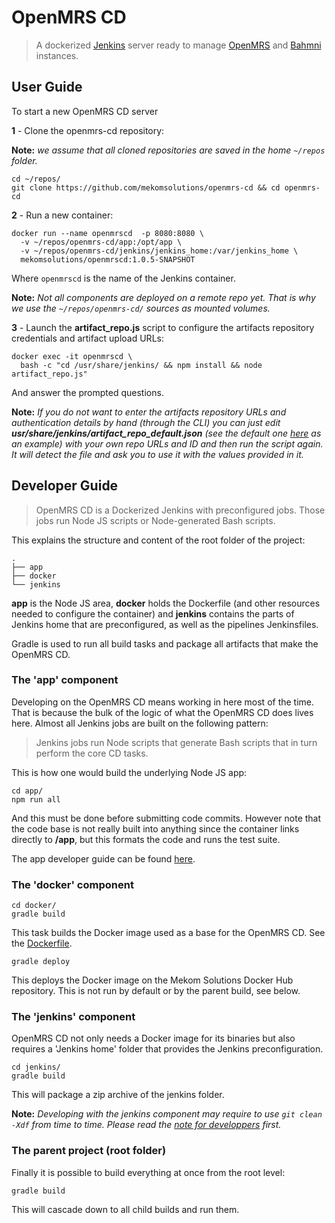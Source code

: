 # OpenMRS CD
> A dockerized [Jenkins](https://jenkins.io/) server ready to manage [OpenMRS](https://openmrs.org/) and [Bahmni](https://www.bahmni.org/) instances.

## User Guide

To start a new OpenMRS CD server

**1** - Clone the openmrs-cd repository:

**Note:** _we assume that all cloned repositories are saved in the home `~/repos` folder._
```
cd ~/repos/
git clone https://github.com/mekomsolutions/openmrs-cd && cd openmrs-cd
```

**2** - Run a new container:
```
docker run --name openmrscd  -p 8080:8080 \
  -v ~/repos/openmrs-cd/app:/opt/app \
  -v ~/repos/openmrs-cd/jenkins/jenkins_home:/var/jenkins_home \
  mekomsolutions/openmrscd:1.0.5-SNAPSHOT
```
Where `openmrscd` is the name of the Jenkins container.

**Note:** _Not all components are deployed on a remote repo yet. That is why we use the `~/repos/openmrs-cd/` sources as mounted volumes._

**3** - Launch the **artifact_repo.js** script to configure the artifacts repository credentials and artifact upload URLs:
```
docker exec -it openmrscd \
  bash -c "cd /usr/share/jenkins/ && npm install && node artifact_repo.js"
```
And answer the prompted questions.

**Note:** _If you do not want to enter the artifacts repository URLs and authentication details by hand (through the CLI) you can just edit **usr/share/jenkins/artifact_repo_default.json** (see the default one [here](docker/config/artifact_repo_default.json) as an example) with your own repo URLs and ID and then run the script again. It will detect the file and ask you to use it with the values provided in it._

## Developer Guide

>OpenMRS CD is a Dockerized Jenkins with preconfigured jobs. Those jobs run Node JS scripts or Node-generated Bash scripts.

This explains the structure and content of the root folder of the project:

```
.
├── app
├── docker
└── jenkins
```
**app** is the Node JS area, **docker** holds the Dockerfile (and other resources needed to configure the container) and **jenkins** contains the parts of Jenkins home that are preconfigured, as well as the pipelines Jenkinsfiles.

Gradle is used to run all build tasks and package all artifacts that make the OpenMRS CD.

### The 'app' component
Developing on the OpenMRS CD means working in here most of the time.
That is because the bulk of the logic of what the OpenMRS CD does lives here. Almost all Jenkins jobs are built on the following pattern:
>Jenkins jobs run Node scripts that generate Bash scripts that in turn perform the core CD tasks.

This is how one would build the underlying Node JS app:
```
cd app/
npm run all
```
And this must be done before submitting code commits.
However note that the code base is not really built into anything since the container links directly to **/app**, but this formats the code and runs the test suite.

The app developer guide can be found [here](app/README.md).

### The 'docker' component
```
cd docker/
gradle build
```
This task builds the Docker image used as a base for the OpenMRS CD. See the [Dockerfile](docker/Dockerfile).

```
gradle deploy
```
This deploys the Docker image on the Mekom Solutions Docker Hub repository. This is not run by default or by the parent build, see below.

### The 'jenkins' component

OpenMRS CD not only needs a Docker image for its binaries but also requires a 'Jenkins home' folder that provides the Jenkins preconfiguration.

```
cd jenkins/
gradle build
```
This will package a zip archive of the jenkins folder.

**Note:** _Developing with the jenkins component may require to use `git clean -Xdf` from time to time. Please read the [note for developpers](jenkins/README.md) first._

### The parent project (root folder)

Finally it is possible to build everything at once from the root level:
```
gradle build
```
This will cascade down to all child builds and run them.